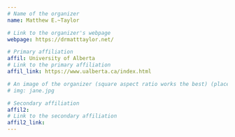 ```yaml
---
# Name of the organizer
name: Matthew E.~Taylor

# Link to the organizer's webpage
webpage: https://drmatttaylor.net/

# Primary affiliation
affil: University of Alberta
# Link to the primary affiliation
affil_link: https://www.ualberta.ca/index.html

# An image of the organizer (square aspect ratio works the best) (place in the `assets/img/organizers` directory)
# img: jane.jpg

# Secondary affiliation
affil2: 
# Link to the secondary affiliation
affil2_link: 
---
```

